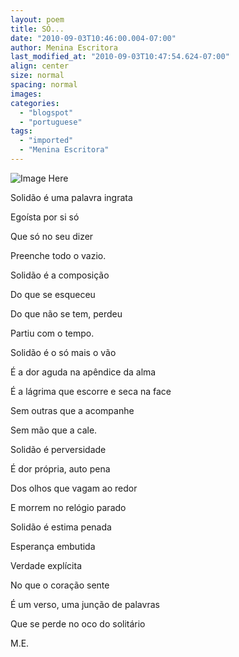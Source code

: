 ```yaml
---
layout: poem
title: SÓ...
date: "2010-09-03T10:46:00.004-07:00"
author: Menina Escritora
last_modified_at: "2010-09-03T10:47:54.624-07:00"
align: center
size: normal
spacing: normal
images: 
categories:
  - "blogspot"
  - "portuguese"
tags:
  - "imported"
  - "Menina Escritora"
---
```


![Image Here](http://3.bp.blogspot.com/_z_10QEMOdlA/TH-RamWfe7I/AAAAAAAAAJU/ccS-6ucid-A/s320/A-solidao.jpg)

Solidão é uma palavra ingrata

Egoísta por si só

Que só no seu dizer

Preenche todo o vazio.

Solidão é a composição

Do que se esqueceu 

Do que não se tem, perdeu

Partiu com o tempo.

Solidão é o só mais o vão

É a dor aguda na apêndice da alma

É a lágrima que escorre e seca na face

Sem outras que a acompanhe

Sem mão que a cale.

Solidão é perversidade

É dor própria, auto pena

Dos olhos que vagam ao redor

E morrem no relógio parado

Solidão é estima penada

Esperança embutida

Verdade explícita

No que o coração sente

É um verso, uma junção de palavras

Que se perde no oco do solitário

M.E.